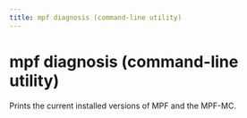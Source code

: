 ```yaml
---
title: mpf diagnosis (command-line utility)
---
```


# mpf diagnosis (command-line utility)


Prints the current installed versions of MPF and the MPF-MC.
